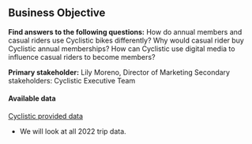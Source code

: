 ## Business Objective
__Find answers to the following questions:__ How do annual members and casual riders use Cyclistic bikes differently? Why would casual rider buy Cyclistic annual memberships? How can Cyclistic use digital media to influence casual riders to become members?

__Primary stakeholder:__ Lily Moreno, Director of Marketing
Secondary stakeholders: Cyclistic Executive Team

#### Available data
[Cyclistic provided data](https://divvy-tripdata.s3.amazonaws.com/index.html)
- We will look at all 2022 trip data.
